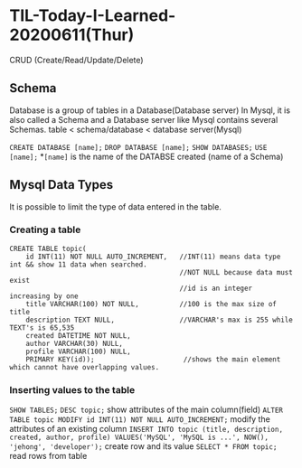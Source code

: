 # TIL-Today-I-Learned- 20200611(Thur)

CRUD (Create/Read/Update/Delete)

## Schema
Database is a group of tables in a Database(Database server)
In Mysql, it is also called a Schema
and a Database server like Mysql contains several Schemas.
table < schema/database < database server(Mysql)

`CREATE DATABASE [name];`
`DROP DATABASE [name];`
`SHOW DATABASES;`
`USE [name];`
*`[name]` is the name of the DATABSE created (name of a Schema)

## Mysql Data Types
It is possible to limit the type of data entered in the table.

### Creating a table
```
CREATE TABLE topic(
    id INT(11) NOT NULL AUTO_INCREMENT,   //INT(11) means data type int && show 11 data when searched. 
                                          //NOT NULL because data must exist
                                          //id is an integer increasing by one
    title VARCHAR(100) NOT NULL,          //100 is the max size of title
    description TEXT NULL,                //VARCHAR's max is 255 while TEXT's is 65,535
    created DATETIME NOT NULL,
    author VARCHAR(30) NULL,
    profile VARCHAR(100) NULL,
    PRIMARY KEY(id));                      //shows the main element which cannot have overlapping values.
```
    
### Inserting values to the table
`SHOW TABLES;`
`DESC topic;` show attributes of the main column(field)
`ALTER TABLE topic MODIFY id INT(11) NOT NULL AUTO_INCREMENT;` modify the attributes of an existing column
`INSERT INTO topic (title, description, created, author, profile) VALUES('MySQL', 'MySQL is ...', NOW(), 'jehong', 'developer');` create row and its value
`SELECT * FROM topic;` read rows from table
